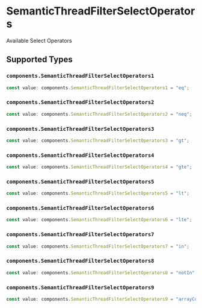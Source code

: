 # SemanticThreadFilterSelectOperators

Available Select Operators


## Supported Types

### `components.SemanticThreadFilterSelectOperators1`

```typescript
const value: components.SemanticThreadFilterSelectOperators1 = "eq";
```

### `components.SemanticThreadFilterSelectOperators2`

```typescript
const value: components.SemanticThreadFilterSelectOperators2 = "neq";
```

### `components.SemanticThreadFilterSelectOperators3`

```typescript
const value: components.SemanticThreadFilterSelectOperators3 = "gt";
```

### `components.SemanticThreadFilterSelectOperators4`

```typescript
const value: components.SemanticThreadFilterSelectOperators4 = "gte";
```

### `components.SemanticThreadFilterSelectOperators5`

```typescript
const value: components.SemanticThreadFilterSelectOperators5 = "lt";
```

### `components.SemanticThreadFilterSelectOperators6`

```typescript
const value: components.SemanticThreadFilterSelectOperators6 = "lte";
```

### `components.SemanticThreadFilterSelectOperators7`

```typescript
const value: components.SemanticThreadFilterSelectOperators7 = "in";
```

### `components.SemanticThreadFilterSelectOperators8`

```typescript
const value: components.SemanticThreadFilterSelectOperators8 = "notIn";
```

### `components.SemanticThreadFilterSelectOperators9`

```typescript
const value: components.SemanticThreadFilterSelectOperators9 = "arrayContains";
```

